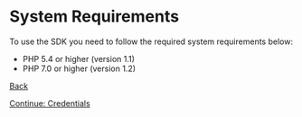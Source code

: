 # System Requirements

To use the SDK you need to follow the required system requirements below:

* PHP 5.4 or higher (version 1.1)
* PHP 7.0 or higher (version 1.2)

[Back](../../README.en_US.md)

[Continue: Credentials](CREDENTIALS.md)

